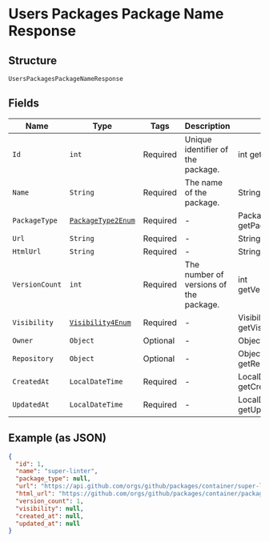 
# Users Packages Package Name Response

## Structure

`UsersPackagesPackageNameResponse`

## Fields

| Name | Type | Tags | Description | Getter | Setter |
|  --- | --- | --- | --- | --- | --- |
| `Id` | `int` | Required | Unique identifier of the package. | int getId() | setId(int id) |
| `Name` | `String` | Required | The name of the package. | String getName() | setName(String name) |
| `PackageType` | [`PackageType2Enum`](../../doc/models/package-type-2-enum.md) | Required | - | PackageType2Enum getPackageType() | setPackageType(PackageType2Enum packageType) |
| `Url` | `String` | Required | - | String getUrl() | setUrl(String url) |
| `HtmlUrl` | `String` | Required | - | String getHtmlUrl() | setHtmlUrl(String htmlUrl) |
| `VersionCount` | `int` | Required | The number of versions of the package. | int getVersionCount() | setVersionCount(int versionCount) |
| `Visibility` | [`Visibility4Enum`](../../doc/models/visibility-4-enum.md) | Required | - | Visibility4Enum getVisibility() | setVisibility(Visibility4Enum visibility) |
| `Owner` | `Object` | Optional | - | Object getOwner() | setOwner(Object owner) |
| `Repository` | `Object` | Optional | - | Object getRepository() | setRepository(Object repository) |
| `CreatedAt` | `LocalDateTime` | Required | - | LocalDateTime getCreatedAt() | setCreatedAt(LocalDateTime createdAt) |
| `UpdatedAt` | `LocalDateTime` | Required | - | LocalDateTime getUpdatedAt() | setUpdatedAt(LocalDateTime updatedAt) |

## Example (as JSON)

```json
{
  "id": 1,
  "name": "super-linter",
  "package_type": null,
  "url": "https://api.github.com/orgs/github/packages/container/super-linter",
  "html_url": "https://github.com/orgs/github/packages/container/package/super-linter",
  "version_count": 1,
  "visibility": null,
  "created_at": null,
  "updated_at": null
}
```


